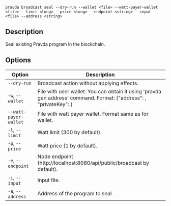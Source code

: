 <!--
THIS FILE IS GENERATED. DO NOT EDIT MANUALLY!
-->

```pravda broadcast seal --dry-run --wallet <file> --watt-payer-wallet <file> --limit <long> --price <long> --endpoint <string> --input <file> --address <string>```

## Description
Seal existing Pravda program in the blockchain.
## Options

|Option|Description|
|----|----|
|`--dry-run`|Broadcast action without applying effects.
|`-w`, `--wallet`|File with user wallet. You can obtain it using 'pravda gen address' command. Format: {"address": <public key>, "privateKey": <private key>}
|`--watt-payer-wallet`|File with watt payer wallet. Format same as for wallet.
|`-l`, `--limit`|Watt limit (300 by default).
|`-p`, `--price`|Watt price (1 by default).
|`-e`, `--endpoint`|Node endpoint (http://localhost:8080/api/public/broadcast by default).
|`-i`, `--input`|Input file.
|`-a`, `--address`|Address of the program to seal
